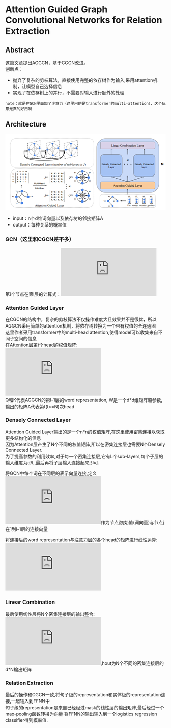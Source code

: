 # Attention Guided Graph Convolutional Networks for Relation Extraction
## Abstract
这篇文章提出AGGCN，基于CGCN改进。<br>
创新点：
* 抛弃了复杂的剪枝算法，直接使用完整的依存树作为输入,采用attention机制，让模型自己选择信息
* 实现了在依存树上的并行，不需要对输入进行额外的处理

`note：就是在GCN里面加了注意力（这里用的是transformer的multi-attention），这个玩意是真的好用啊`

## Architecture
![](https://github.com/tangshisong/NRE/blob/master/image/1.png)<br>

* input：n个d维词向量以及依存树的邻接矩阵A
* output：每种关系的概率值
### GCN（这里和CGCN差不多）
第i个节点在第l层的计算式：![](https://latex.codecogs.com/gif.latex?h_%7Bi%7D%5E%7B%28l%29%7D%3D%5Csigma%20%28%5Csum_%7Bj%3D1%7D%5E%7Bn%7D%20A_%7Bij%7D%20W%5E%7B%28l-1%29%7D%20h_%7Bj%7D%5E%7B%28l-1%29%7D%20&amp;plus;%20b%5E%7B%28l-1%29%7D%29)

### Attention Guided Layer
在CGCN的结构中，复杂的剪枝算法不仅操作难度大且效果并不是很优，所以AGGCN采用简单的attention机制，将依存树转换为一个带有权值的全连通图<br>
这里作者采用transformer中的multi-head attention,使得model可以收集来自不同子空间的信息<br>
在Attention层第t个head的权值矩阵:
![](https://latex.codecogs.com/gif.latex?%5Ctilde%7BA%7D%5E%7B%28t%29%7D%3Dsoftmax%28%5Cfrac%7BQW_%7Bi%7D%5E%7BQ%7D%20*%28KW_%7Bi%7D%5E%7BK%7D%29%5E%7BT%7D%7D%7B%5Csqrt%7Bd%7D%7D%29V)<br>
Q和K代表AGGCN的第l-1层的word representation, W是一个d\*d维矩阵超参数,输出的矩阵A代表第t(t<=N)次head<br>

### Densely Connected Layer
Attention Guided Layer输出的是一个n\*n的权值矩阵,在这里使用密集连接以获取更多结构化的信息<br>
因为Attention层产生了N个不同的权值矩阵,所以在密集连接层也需要N个Densely Connected Layer.<br>
为了提高参数的利用效率,对于每一个密集连接层,它有L个sub-layers,每个子层的输入维度为d/L,最后再将子层输入连接起来即可.<br>

将GCN中每个词在不同层的表示向量连接,定义![](https://latex.codecogs.com/gif.latex?g_%7Bj%7D%5E%7B%28l%29%7D%3D%5Bx_%7Bj%7D%3Bh_%7Bj%7D%5E%7B%281%29%7D%3B...%3Bh_%7Bj%7D%5E%7B%28l-1%29%7D%5D)作为节点j初始值(词向量)与节点j在1到l-1层的连接向量<br>

将连接后的word representation与注意力层的各个head的矩阵进行线性运算:
![](https://latex.codecogs.com/gif.latex?h_%7Bt_%7Bi%7D%7D%5E%7B%28l%29%7D%3D%5Csigma%20%28%5Csum_%7Bj%3D1%7D%5E%7Bn%7D%5Ctilde%7BA%7D_%7Bij%7D%5E%7B%28t%29%7D%20W_%7Bt%7D%5E%7B%28l%29%7D%20g_%7Bj%7D%5E%7B%28l%29%7D%20&amp;plus;%20b_%7Bt%7D%5E%7B%28l%29%7D%29)<br>

### Linear Combination
最后使用线性层将N个密集连接层的输出整合:
![](https://latex.codecogs.com/gif.latex?h_%7Bcomb%7D%3DW_%7Bcomb%7Dh_%7Bout%7D&amp;plus;b_%7Bcomb%7D),hout为N个不同的密集连接层的d\*N输出矩阵<br>

### Relation Extraction
最后的操作和CGCN一致,将句子级的representation和实体级的representation连接,一起输入到FFNN中<br>
句子级的representation是来自已经经过mask的线性层的输出矩阵,最后经过一个max-pooling函数转换为向量
将FFNN的输出输入到一个logistics regression classifier得到概率值.




